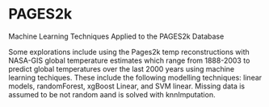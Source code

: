 # PAGES2k
Machine Learning Techniques Applied to the PAGES2k Database

Some explorations include using the Pages2k temp reconstructions with NASA-GIS global temperature estimates which range from 1888-2003 to predict global temperatures over the last 2000 years using machine learning techiques. These include the following modelling techniques: linear models, randomForest, xgBoost Linear, and SVM linear. Missing data is assumed to be not random aand is solved with knnImputation.
